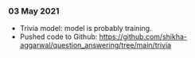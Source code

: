 ### 03 May 2021
- Trivia model: model is probably training.
- Pushed code to Github: https://github.com/shikha-aggarwal/question_answering/tree/main/trivia
